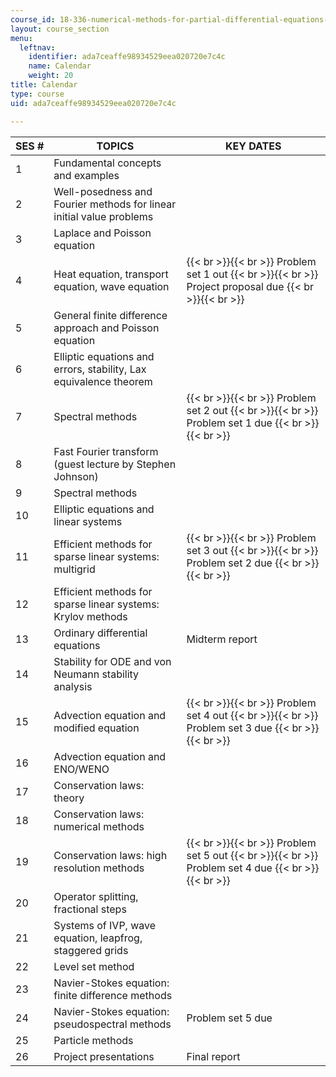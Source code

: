 ```yaml
---
course_id: 18-336-numerical-methods-for-partial-differential-equations-spring-2009
layout: course_section
menu:
  leftnav:
    identifier: ada7ceaffe98934529eea020720e7c4c
    name: Calendar
    weight: 20
title: Calendar
type: course
uid: ada7ceaffe98934529eea020720e7c4c

---
```


| SES # | TOPICS | KEY DATES |
| --- | --- | --- |
| 1 | Fundamental concepts and examples | &nbsp; |
| 2 | Well-posedness and Fourier methods for linear initial value problems | &nbsp; |
| 3 | Laplace and Poisson equation | &nbsp; |
| 4 | Heat equation, transport equation, wave equation |  {{< br >}}{{< br >}} Problem set 1 out {{< br >}}{{< br >}} Project proposal due {{< br >}}{{< br >}}  |
| 5 | General finite difference approach and Poisson equation | &nbsp; |
| 6 | Elliptic equations and errors, stability, Lax equivalence theorem | &nbsp; |
| 7 | Spectral methods |  {{< br >}}{{< br >}} Problem set 2 out {{< br >}}{{< br >}} Problem set 1 due {{< br >}}{{< br >}}  |
| 8 | Fast Fourier transform (guest lecture by Stephen Johnson) | &nbsp; |
| 9 | Spectral methods | &nbsp; |
| 10 | Elliptic equations and linear systems | &nbsp; |
| 11 | Efficient methods for sparse linear systems: multigrid |  {{< br >}}{{< br >}} Problem set 3 out {{< br >}}{{< br >}} Problem set 2 due {{< br >}}{{< br >}}  |
| 12 | Efficient methods for sparse linear systems: Krylov methods | &nbsp; |
| 13 | Ordinary differential equations | Midterm report |
| 14 | Stability for ODE and von Neumann stability analysis | &nbsp; |
| 15 | Advection equation and modified equation |  {{< br >}}{{< br >}} Problem set 4 out {{< br >}}{{< br >}} Problem set 3 due {{< br >}}{{< br >}}  |
| 16 | Advection equation and ENO/WENO | &nbsp; |
| 17 | Conservation laws: theory | &nbsp; |
| 18 | Conservation laws: numerical methods | &nbsp; |
| 19 | Conservation laws: high resolution methods |  {{< br >}}{{< br >}} Problem set 5 out {{< br >}}{{< br >}} Problem set 4 due {{< br >}}{{< br >}}  |
| 20 | Operator splitting, fractional steps | &nbsp; |
| 21 | Systems of IVP, wave equation, leapfrog, staggered grids | &nbsp; |
| 22 | Level set method | &nbsp; |
| 23 | Navier-Stokes equation: finite difference methods | &nbsp; |
| 24 | Navier-Stokes equation: pseudospectral methods | Problem set 5 due |
| 25 | Particle methods | &nbsp; |
| 26 | Project presentations | Final report